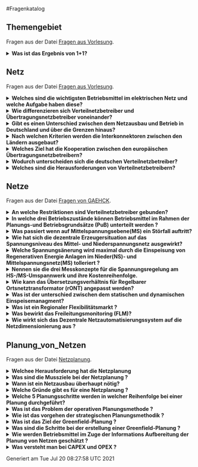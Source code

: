 #Fragenkatalog
## Themengebiet
Fragen aus der Datei [Fragen aus Vorlesung](./Fragenkatalog/00%20Themengebiet/Fragen%20aus%20Vorlesung.md).
<details><summary><b>Was ist das Ergebnis von 1+1?</b></summary>
<table><tr><td>

Die Antwort ist 2. Wenn man noch 40 addiert, kommt man auf 42.
</td></tr></table>
</details>

## Netz
Fragen aus der Datei [Fragen aus Vorlesung](./Fragenkatalog/01%20Netz/Fragen%20aus%20Vorlesung.md).
<details><summary><b>Welches sind die wichtigsten Betriebsmittel im elektrischen Netz und welche Aufgabe haben diese?</b></summary>
<table><tr><td>

- **Transformator**
  - Transformieren die Spannung
  - Kopplung zwischen den Spannungsebenen
- **Schaltanlagen**
  - Schalten von elektrischen Betriebsmitteln
  - Schützen von elektrischen Betriebsmitteln
- **Leitungen**
  - Transport von elektrischer Energie
  - **Freileitung**
    - Oberirdische Leitung
    - Einfluss von Wetter
    - Günstige Investition
    - Teure Betriebskosten
    - Gute thermische Eigenschaften 
  - **(Erd)kabel**
    - Leitung verbuddelt
    - Geschützt gegen Wetter
    - Teure Investiton 
    - Günstige Betriebskosten
    - Schlechte thermische Eigenschaften   
- **Ortsnetzstationen**
  - Bindeglied zwischen den Hauptkomponenten der MS und NS
  - Transformiert die Spannung auf Niederspannung
  - Besteht aus diversen Bauteilen
    - Transformator
    - Schaltanlagen
    - Sammelschienen
    - Schutztechnik
    - (Messtechnik)
    - (Fernwirktechnik) 
- **Hilfs- und Schutzeinrichtungen**
  - Netzschutz- und Erdschlusseinrichtungen
  - Systeme zur Sammlung, Übertragung und Verarbeitung von Betriebsdaten und Schaltbefehlen
  - Einrichtung für die Überwachung der Systemkomponenten
  -	ggf. Blindleistungskompensationsanlagen


</td></tr></table>
</details>
<details><summary><b>Wie differenzieren sich Verteilnetzbetreiber und Übertragungsnetzbetreiber voneinander?</b></summary>
<table><tr><td>

- ÜNBs sind grenzübergreifend tätig (zuständig für Kopplungskapazität)
-	ÜNB Höchst- und Hochspannung, VNB Mittel- und Niederspannung
-	VNB: Regional, Netztopologie: vermascht, eher zentralisiert
-	ÜNB: Überregional, Netztopologie: ausladend, gestreckt


</td></tr></table>
</details>
<details><summary><b>Gibt es einen Unterschied zwischen dem Netzausbau und Betrieb in Deutschland und über die Grenzen hinaus?</b></summary>
<table><tr><td>

-	Deutschland ist eine Kupferplatte
-	Mit anderen Ländern über die Interkonnektoren verbunden
- In Europa: die Übertragungskapazität werden mitgehandelt 


</td></tr></table>
</details>
<details><summary><b>Nach welchen Kriterien werden die Interkonnektoren zwischen den Ländern ausgebaut?</b></summary>
<table><tr><td>

- Wohlfahrtsgewinn
- Investitionskosten
- Versorgungssicherheit
- Angleichen der Marktpreise
- Verringerung der Emissionen

F 1 - 24

</td></tr></table>
</details>
<details><summary><b>Welches Ziel hat die Kooperation zwischen den europäischen Übertragungsnetzbetreibern? </b></summary>
<table><tr><td>

- Sicherheit
- Markt
- Nachhaltigkeit
- elektrisches Netz

F 1 - 17

</td></tr></table>
</details>
<details><summary><b>Wodurch unterscheiden sich die deutschen Verteilnetzbetreiber? </b></summary>
<table><tr><td>

- Lastdichte/Bevölkerungsdichte (Land, Dorf, Stadt)
- Geografischen Verteilung
- Erzeugungsdichte
- Kooperationsmodell (Beteiligungs-, Pacht-, Betriebsführungs-, Dienstleistungs-Modell)

</td></tr></table>
</details>
<details><summary><b>Welches sind die Herausforderungen von Verteilnetzbetreibern?</b></summary>
<table><tr><td>

- Erneuerbare Energien (dezentrale Erzeuger)
- Elektromobilität
- Langfristige Planung erforderlich
</td></tr></table>
</details>

## Netze
Fragen aus der Datei [Fragen von GAEHCK](./Fragenkatalog/02%20Netze/Fragen%20von%20GAEHCK.md).
<details><summary><b>An welche Restriktionen sind Verteilnetzbetreiber gebunden?</b></summary>
<table><tr><td>

- DIN EN 50160 (Merkmale der Spannungsbandes in öffentlichen Elektrizitätsversorgungsnetzen werden festgelegt)
  - Der 10-Minuten-Mittelwert soll mit 95% Wahrscheinlichkeit ein Delta von 10% haben
- Schnelle Spannungsänderungen sind gemäß DIN EN 50160 
  - Unter bestimmten Betriebsbedingungen dürfen mehrmals täglich mit kurzer Dauer Spannungsänderungen von bis zu 10 % von 𝑈n auftreten
  - Unter normalen Betriebsbedingungen sollte die Spannungsänderung nicht höher als 5% sein
- Planungs- und Betriebsgrundsätze
- Technische Anschlussbedingungen Niederspannung

</td></tr></table>
</details>
<details><summary><b>In welche drei Betriebszustände können Betriebsmittel im Rahmen der Planungs-und Betriebsgrundsätze (PuB) unterteilt werden ?</b></summary>
<table><tr><td>

- Störfall   -> Dauer maximal 8 Stunden / Transformator Belastungsgrad 1,3 / Kabel  Belastungsgrad 1,2
- VNB-Last   -> Belastungsgrad 0,7
- Dauerbetrieb -> gleichmäßige Belastung der Betriebsmittel / Belastungsgrad 1

</td></tr></table>
</details>
<details><summary><b>Was passiert wenn auf Mittelspannungsebene(MS) ein Störfall auftritt?</b></summary>
<table><tr><td>

- Da in der MS eine (n-1)-sicher Versorgung vorgeschrieben ist können die Kunden nahezu unterbrechungsfrei versorgt werden.
- Hierfür müssen Leistungsreserven in den Betriebsmitteln eingehalten werden.

</td></tr></table>
</details>
<details><summary><b>Wie hat sich die dezentrale Erzeugersituation auf das Spannungsniveau des Mittel- und Niederspannungsnetz ausgewirkt?</b></summary>
<table><tr><td>

- Die Erzeugunsituation hat dafür gesorgt, dass die Nennspannung von 104% auf 100% bzw. 97 % abgesenkt wurde da nun Einspeisung im Niederspannungsnetz statt findet.
- Bessere Ausnutzung des gesamten Spannungsband

</td></tr></table>
</details>
<details><summary><b>Welche Spannungsänerung wird maximal durch die Einspeisung von Regenerativen Energie Anlagen im Nieder(NS)- und Mittelspannungsnetz(MS) tolleriert ?</b></summary>
<table><tr><td>

- MS-Netz, Spannungsänderung von max. 2%
- NS-Netz, Spannungsänderung von max. 3%

</td></tr></table>
</details>
<details><summary><b>Nennen sie die drei Messkonzepte für die Spannungsregelung am HS-/MS-Umspannwerk und ihre Kostenreihenfolge.</b></summary>
<table><tr><td>

Kosten wie Reihenfolge:
1. Spannungsmessung an der MS-Sammelschiene
2. Spannungsmessung an MS-Sammelschiene und Messung der vom Transformator übertragenen Leistung
3. Spannungsmessung an kritischen Netzverknüpfungspunkten (Schlechtpunkte) oder vollständige Netzzustandsermittlung

</td></tr></table>
</details>
<details><summary><b>Wie kann das  Übersetzungsverhältnis für Regelbarer Ortsnetztransformator (rONT) angepasst werden?</b></summary>
<table><tr><td>

![20Einsatzweisen](./Fragenkatalog/02%20Netze/ROS%20Einsatzweisen.PNG)

</td></tr></table>
</details>
<details><summary><b>Was ist der unterschied zwischen dem statischen und dynamischen Einspeisemanagment?</b></summary>
<table><tr><td>

- gezielte dynamische Absenkung der eingespeisten Wirkleistung bei dynamischen Einspeisemanagement
- dauerhafte statische Begrenzung der eingespeisten Wirkleistung bei statischem Einspeisemanagement 

![Einspeisemanagmentvergleich](./Fragenkatalog/02%20Netze/Einspeisemanagmentvergleich.PNG)

</td></tr></table>
</details>
<details><summary><b>Was ist ein Regionaler Flexibilitätsmarkt ?</b></summary>
<table><tr><td>

- Dieser Markt ist eine Hadelsplattform zum einkauf von Flexibilität, welche Grenzwertverletzungen zu verhindern.
- Voraussetzung ist ein dezentrales Netzautomatisierungssystem

</td></tr></table>
</details>
<details><summary><b>Was bewirkt das Freileitungsmonitoring (FLM)?</b></summary>
<table><tr><td>

- Die Dauerstrombelastbarkeit wird dynamisch den Witterungsbedingungen angepasst, um die Belastungsreserven besser auszunutzen

</td></tr></table>
</details>
<details><summary><b>Wie wirkt sich das Dezentrale Netzautomatisierungssystem auf die Netzdimensionierung aus ?</b></summary>
<table><tr><td>

- Das Netz muss nicht länger für Worst-Case-Fall ausgelegt
</td></tr></table>
</details>

## Planung_von_Netzen
Fragen aus der Datei [Netzplanung](./Fragenkatalog/03%20Planung_von_Netzen/Netzplanung.md).

<details><summary><b>Welchee Herausforderung hat die Netzplanung</b></summary>
<table><tr><td>

- Wachsender Zubau an REA
- Strukturelle Einbindung
- bedarfsgerechte Versorgung der Stromkunden
- integration von erneuerbaren Energien(Projektdruck und wenig Absprache)

</td></tr></table>
</details>
<details><summary><b>Was sind die Mussziele bei der Netzplanung ?</b></summary>
<table><tr><td>

- Übertragungsfähigkeit
- Kurzschlussstrombeanspruchung
- Versorgungszuverlässigkeit
- Netzbetriebsführung
- Planungsziele: Sicherheit, Wirtschaftlichkeit und Umweltverträglichkeit

</td></tr></table>
</details>
<details><summary><b>Wann ist ein Netzausbau überhaupt nötig?</b></summary>
<table><tr><td>

1. Betriebsmittelüberlastung
2. Spannungskriterium (2% / 3%)
3. Nennspannungsprüfung (±10 %)

</td></tr></table>
</details>
<details><summary><b>Welche Gründe gibt es für eine Netzplanung ?</b></summary>
<table><tr><td>

- Netz Ausbau
  - Änderung oder Erweiterung des Versorgungsgebietes, Anlagenersatz und Netzertüchtigung
  - Lastveränderung durch Zubau/Abbau
  - Ausbau von Regenerative Energie Anlagen
- Netz Qualität
  - Erhöhung der Versorgungszuverlässigkeit 
  - Minimierung der Netzverluste
  - Ausgestaltung von Smart Grids

</td></tr></table>
</details>
<details><summary><b>Welche 5 Planungsschritte werden in welcher Reihenfolge bei einer Planung durchgeführt?</b></summary>
<table><tr><td>

 Information -> Modellierung -> Analyse -> Planungsarbeit -> Dokumentation
 
</td></tr></table>
</details>
<details><summary><b>Was ist das Problem der operativen Planungsmethode ?</b></summary>
<table><tr><td>

- Komplizierte strukturierung
- Betriebsmittel sind schwieriger zu handhaben
- Fehlerbehebung ist schwierig
- Versorgungssicherheit sinkt

</td></tr></table>
</details>
<details><summary><b>Wie ist das vorgehen der strategischen Planungsmethodik ?</b></summary>
<table><tr><td>

- Mittel-und langfristig mit bewussten Eingriffen in das Netz als Gesamtsystem zur Erhaltung oder Wiederherstellung der Standardnetzform

</td></tr></table>
</details>
<details><summary><b>Was ist das Ziel der Greenfield-Planung ?</b></summary>
<table><tr><td>

- Ziel ist es ein komplexes durch operativen Ausbau geprägtes Netz in ein optimal strukturiertes Netz zu überführen. 

</td></tr></table>
</details>
<details><summary><b>Was sind die Schritte bei der erstellung einer Greenfield-Planung ?</b></summary>
<table><tr><td>

1. Erstellung des aktuellen Netzplanes
2. Ausblenden der Verbindungsleitungen
3. Erstellung des Ziel-Netzes
  - Erarbeiten von verschiedenen Varianten
  - Bewertung der Variante und optimale Zielnetz auswahl.
 
![Greenfieldplanung](./Fragenkatalog/03%20Planung_von_Netzen/Greenfieldplanung.PNG)

</td></tr></table>
</details>
<details><summary><b>Wie werden Betriebsmittel im Zuge der Informations Aufbereitung der Planung von Netzen geschätzt ?</b></summary>
<table><tr><td>

Bei einigen Betriebsmitteln müssen wahrscheinlich Daten geschätzt werden. Dabei ist zu beachten, dass diese niemals unterschätzt werden sollten, aber auch nicht maßlos überschätzt.

</td></tr></table>
</details>
<details><summary><b>Was versteht man bei CAPEX und OPEX ?</b></summary>
<table><tr><td>

- CAPEX := Investitionsausgaben eines Unternehmens
- OPEX  := Ausgaben zur Gewährleistung des Unternehmensbetriebs


</td></tr></table>
</details>



Generiert am Tue Jul 20 08:27:58 UTC 2021
